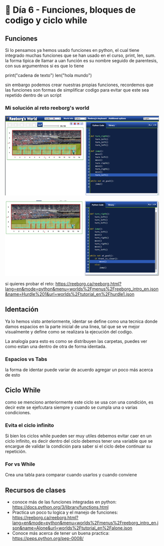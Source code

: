 # 🐍 Día 6 - Funciones, bloques de codigo y ciclo while

## Funciones
Si lo pensamos ya hemos usado funciones en python, el cual tiene integrado muchas funciones que se han usado en el curso, print, len, sum. la forma tipica de llamar a uan función es su nombre seguido de parentesis, con sus argumentnos si es que lo tiene

print("cadena de texto")
len("hola mundo")

sin embargo podemos crear nuestras propias funciones, recordemos que las funciones son formas de simplificar codigo para evitar que este sea repetido dentro de un script

### Mi solución al reto reeborg's world
![alt text](solucion_reto_1.png)

![alt text](solucion_reto_2.png)

si quieres probar el reto: https://reeborg.ca/reeborg.html?lang=en&mode=python&menu=worlds%2Fmenus%2Freeborg_intro_en.json&name=Hurdle%201&url=worlds%2Ftutorial_en%2Fhurdle1.json

## Identación
Ya lo hemos visto anteriormente, identar se define como una tecnica donde damos espacios en la parte inicial de una linea, tal que se ve mejor visualmente y define como se realizara la ejecución del codigo.

La analogía para esto es como se distribuyen las carpetas, puedes ver como estan una dentro de otra de forma identada.

### Espacios vs Tabs
la forma de identar puede variar de acuerdo agregar un poco más acerca de esto

## Ciclo While
como se menciono anteriormente este ciclo se usa con una condición, es decir este se ejefcutara siempre y cuando se cumpla una o varias condiciones.

### Evita el ciclo infinito
Si bien los ciclos while pueden ser muy utiles debemos evitar caer en un ciclo infinito, es decir dentro del ciclo debemos tener una variable que se encargue de validar la condición para saber si el ciclo debe continuar su repetición.

### For vs While
Crea una tabla para comparar cuando usarlos y cuando conviene

## Recursos de clases
- conoce más de las funciones integradas en python: https://docs.python.org/3/library/functions.html
- Practica un poco tu logica y el manejo de funciones: https://reeborg.ca/reeborg.html?lang=en&mode=python&menu=worlds%2Fmenus%2Freeborg_intro_en.json&name=Alone&url=worlds%2Ftutorial_en%2Falone.json
- Conoce más acerca de tener un buena practica: https://peps.python.org/pep-0008/